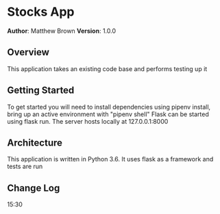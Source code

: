 # Stocks App

**Author**: Matthew Brown
**Version**: 1.0.0

## Overview
This application takes an existing code base and performs testing up it

## Getting Started
To get started you will need to install dependencies using pipenv install, bring up an active environment with "pipenv shell"
Flask can be started using flask run.
The server hosts locally at 127.0.0.1:8000

## Architecture
This application is written in Python 3.6. It uses flask as a framework and tests are run



## Change Log

15:30
